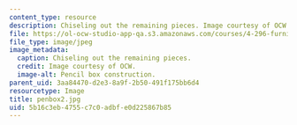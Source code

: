 ```yaml
---
content_type: resource
description: Chiseling out the remaining pieces. Image courtesy of OCW.
file: https://ol-ocw-studio-app-qa.s3.amazonaws.com/courses/4-296-furniture-making-spring-2005/5b16c3eb4755c7c0adbfe0d225867b85_penbox2.jpg
file_type: image/jpeg
image_metadata:
  caption: Chiseling out the remaining pieces.
  credit: Image courtesy of OCW.
  image-alt: Pencil box construction.
parent_uid: 3aa84470-d2e3-8a9f-2b50-491f175bb6d4
resourcetype: Image
title: penbox2.jpg
uid: 5b16c3eb-4755-c7c0-adbf-e0d225867b85
---
```

